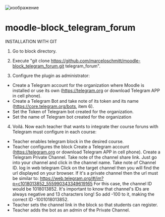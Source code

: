 ![изображение](https://github.com/Snickser/moodle-block_telegram_forum/assets/88129688/1f418aa1-5151-49ae-81e7-4d78bd0bc875)

# moodle-block_telegram_forum

INSTALLATION WITH GIT

1) Go to block directory.

2) Execute "git clone https://github.com/marceloschmitt/moodle-block_telegram_forum.git telegram_forum".

3) Configure the plugin as administrator:
  - Create a Telegram account for the organization where Moodle is installed or use its own (https://telegram.org or download Telegram APP in cell phone).
  - Create a Telegram Bot and take note of its token and its name  (https://core.telegram.org/bots, item 6).
  - Set the Token of Telegram bot created for the organization.
  - Set the name of Telegram bot created for the organization

4) Voilá. Now each teacher that wants to integrate ther course foruns with Telegram must configure in each course:
  - Teacher enables telegram block in the desired course.
  - Teacher configures the block
    Create a Telegram account (https://telegram.org or download Telegram APP in cell phone).
    Create a Telegram Private Channel.
    Take note of the channel share link. Just go into your channel and click in the channel name.
    Take note of Channel ID.
        log in web telegram
        Click on the target channel then you will find the url displayed on your browser.
        If it's a private channel then the url must be similar to:
        https://web.telegram.org/#/im?p=c1018013852_555990343349619165
        For this case, the channel ID would be 1018013852.
        It's important to know that channel's IDs are always negative and 13 characters long!
        So add -100 to it, making the correct ID -1001018013852.
 - Teacher sets the channel link in the block so that students can register.
 - Teacher adds the bot as an admin of the Private Channel.

